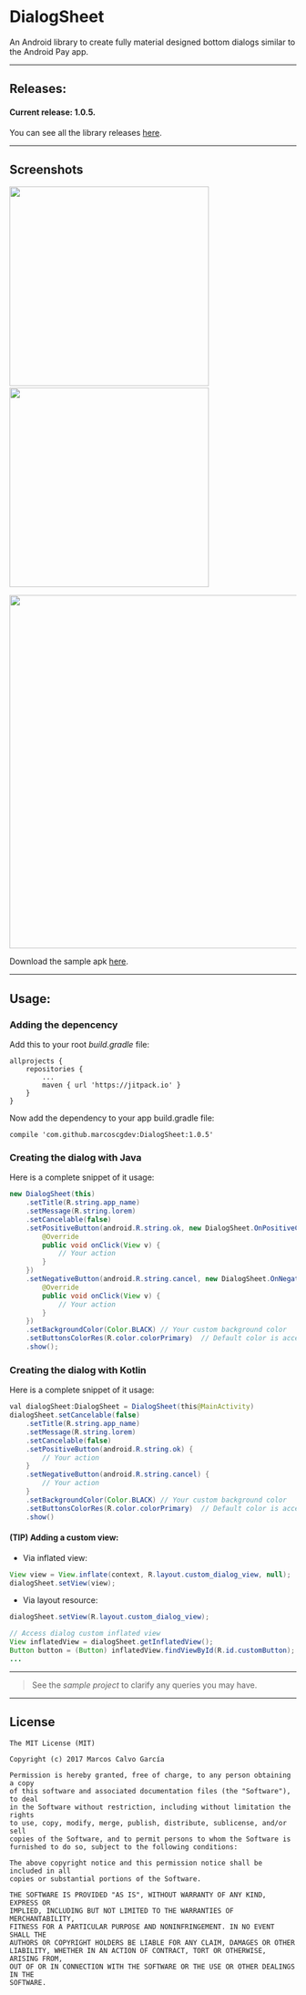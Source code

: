 # DialogSheet
An Android library to create fully material designed bottom dialogs similar to the Android Pay app.

---

## Releases:

#### Current release: 1.0.5.

You can see all the library releases [here](https://github.com/marcoscgdev/DialogSheet/releases).

---

## Screenshots
<kbd><img src="https://raw.githubusercontent.com/marcoscgdev/DialogSheet/master/screenshots/1.png" width="350"></kbd>&nbsp;&nbsp;&nbsp;&nbsp;<kbd><img src="https://raw.githubusercontent.com/marcoscgdev/DialogSheet/master/screenshots/2.png" width="350"></kbd>

<kbd><img src="https://raw.githubusercontent.com/marcoscgdev/DialogSheet/master/screenshots/3.png" width="620"></kbd>

Download the sample apk [here](https://github.com/marcoscgdev/DialogSheet/releases/download/1.0.4/app-debug.apk).

---

## Usage:

### Adding the depencency

Add this to your root *build.gradle* file:

```
allprojects {
    repositories {
        ...
        maven { url 'https://jitpack.io' }
    }
}
```

Now add the dependency to your app build.gradle file:

```
compile 'com.github.marcoscgdev:DialogSheet:1.0.5'
```

### Creating the dialog with Java

Here is a complete snippet of it usage:

```java
new DialogSheet(this)
    .setTitle(R.string.app_name)
    .setMessage(R.string.lorem)
    .setCancelable(false)
    .setPositiveButton(android.R.string.ok, new DialogSheet.OnPositiveClickListener() {
        @Override
        public void onClick(View v) {
            // Your action
        }
    })
    .setNegativeButton(android.R.string.cancel, new DialogSheet.OnNegativeClickListener() {
        @Override
        public void onClick(View v) {
            // Your action
        }
    })
    .setBackgroundColor(Color.BLACK) // Your custom background color
    .setButtonsColorRes(R.color.colorPrimary)  // Default color is accent
    .show();
```

### Creating the dialog with Kotlin

Here is a complete snippet of it usage:

```java
val dialogSheet:DialogSheet = DialogSheet(this@MainActivity)
dialogSheet.setCancelable(false)
    .setTitle(R.string.app_name)
    .setMessage(R.string.lorem)
    .setCancelable(false)
    .setPositiveButton(android.R.string.ok) {
        // Your action
    }
    .setNegativeButton(android.R.string.cancel) {
        // Your action
    }
    .setBackgroundColor(Color.BLACK) // Your custom background color
    .setButtonsColorRes(R.color.colorPrimary)  // Default color is accent
    .show()
```

#### (TIP) Adding a custom view:
 
  - Via inflated view:
  
  ```java
  View view = View.inflate(context, R.layout.custom_dialog_view, null);
  dialogSheet.setView(view);
  ```
  
  - Via layout resource:
 
 ```java
 dialogSheet.setView(R.layout.custom_dialog_view);
 
 // Access dialog custom inflated view
View inflatedView = dialogSheet.getInflatedView();
Button button = (Button) inflatedView.findViewById(R.id.customButton);
...
 ```

---
>See the *sample project* to clarify any queries you may have.

---

## License

```
The MIT License (MIT)

Copyright (c) 2017 Marcos Calvo García

Permission is hereby granted, free of charge, to any person obtaining a copy
of this software and associated documentation files (the "Software"), to deal
in the Software without restriction, including without limitation the rights
to use, copy, modify, merge, publish, distribute, sublicense, and/or sell
copies of the Software, and to permit persons to whom the Software is
furnished to do so, subject to the following conditions:

The above copyright notice and this permission notice shall be included in all
copies or substantial portions of the Software.

THE SOFTWARE IS PROVIDED "AS IS", WITHOUT WARRANTY OF ANY KIND, EXPRESS OR
IMPLIED, INCLUDING BUT NOT LIMITED TO THE WARRANTIES OF MERCHANTABILITY,
FITNESS FOR A PARTICULAR PURPOSE AND NONINFRINGEMENT. IN NO EVENT SHALL THE
AUTHORS OR COPYRIGHT HOLDERS BE LIABLE FOR ANY CLAIM, DAMAGES OR OTHER
LIABILITY, WHETHER IN AN ACTION OF CONTRACT, TORT OR OTHERWISE, ARISING FROM,
OUT OF OR IN CONNECTION WITH THE SOFTWARE OR THE USE OR OTHER DEALINGS IN THE
SOFTWARE.
```

